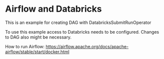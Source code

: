 # Airflow and Databricks
This is an example for creating DAG with DatabricksSubmitRunOperator

To use this example access to Databricks needs to be configured.
Changes to DAG also might be necessary.</br>

How to run Airflow: https://airflow.apache.org/docs/apache-airflow/stable/start/docker.html
